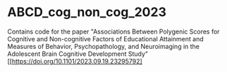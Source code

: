 # ABCD_cog_non_cog_2023

Contains code for the paper "Associations Between Polygenic Scores for Cognitive and Non-cognitive Factors of Educational Attainment and Measures of Behavior, Psychopathology, and Neuroimaging in the Adolescent Brain Cognitive Development Study" [[https://doi.org/10.1101/2023.09.19.23295792]
